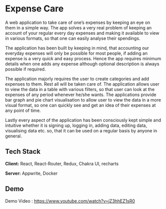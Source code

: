 # Expense Care

A web application to take care of one’s expenses by keeping an eye on them in a simple way. The app solves a very real problem of keeping an account of your regular every day expenses and making it available to view in various formats, so that one can easily analyse their spendings.

The application has been built by keeping in mind, that accounting our everyday expenses will only be possible for most people, if adding an expense is a very quick and easy process. Hence the app requires minimum details when one adds any expense although optional description is always possible if required.

The application majorly requires the user to create categories and add expenses to them. Rest all will be taken care of. The application allows user to view the data in a table with various filters, so that user can look at the expenses of any period whenever he/she wants. The applications provide bar graph and pie chart visualisation to allow user to view the data in a more visual format, so one can quickly see and get an idea of their expenses at any point of time.

Lastly every aspect of the application has been consciously kept simple and intuitive whether it is signing up, logging in, adding data, editing data, visualising data etc. so, that it can be used on a regular basis by anyone in general.

## Tech Stack

**Client:** React, React-Router, Redux, Chakra UI, recharts

**Server:** Appwrite, Docker

## Demo

Demo Video : https://www.youtube.com/watch?v=jZ3hhEZ1sR0
